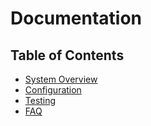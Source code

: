 # Documentation

## Table of Contents

* [System Overview](SystemOverview.md)
* [Configuration](Configuration.md)
* [Testing](Testing.md)
* [FAQ](FAQ.md)


<!-- START doctoc -->
<!-- Keep this at the bottom so doctoc doesn't make a useless TOC for this file. -->
<!-- END doctoc -->
